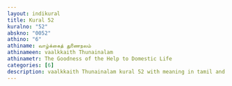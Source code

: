```yaml
---
layout: indikural
title: Kural 52
kuralno: "52"
abskno: "0052"
athino: "6"
athiname: வாழ்க்கைத் துணைநலம்
athinameen: vaalkkaith Thunainalam
athinametr: The Goodness of the Help to Domestic Life
categories: [6]
description: vaalkkaith Thunainalam kural 52 with meaning in tamil and english 
---
```


